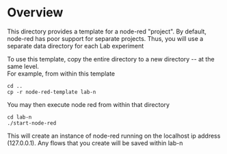 # Overview

This directory provides a template for a node-red "project".  By default, node-red has poor support 
for separate projects.  Thus, you will use a separate data directory for each Lab experiment

To use this template, copy the entire directory to a new directory -- at the same level.  
For example, from within this template

```
cd ..
cp -r node-red-template lab-n
```

You may then execute node red from within that directory 

```
cd lab-n
./start-node-red
```

This will create an instance of node-red running on the localhost ip address (127.0.0.1).  Any flows
that you create will be saved within lab-n
